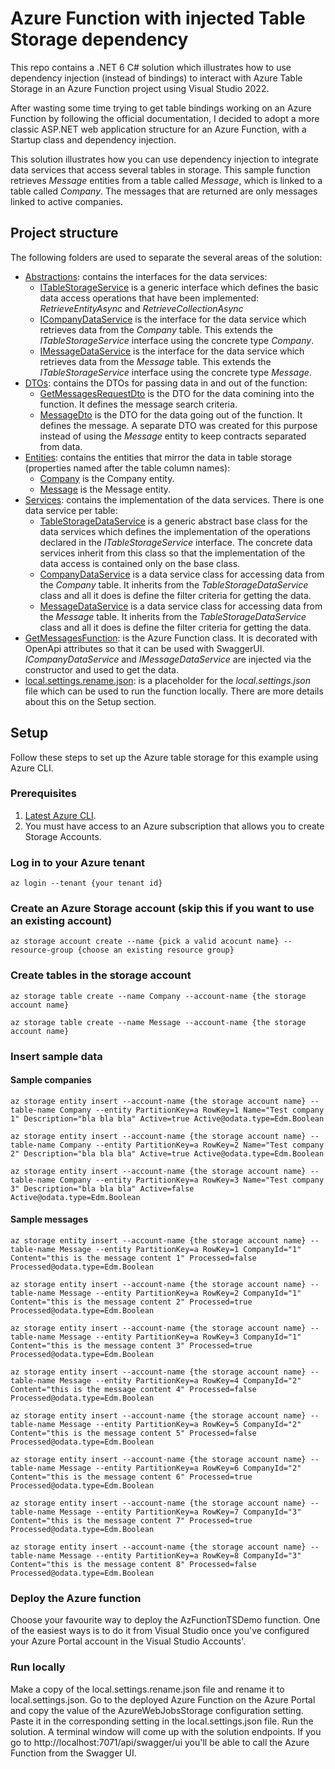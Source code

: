 # Azure Function with injected Table Storage dependency
This repo contains a .NET 6 C# solution which illustrates how to use dependency injection (instead of bindings) to interact with Azure Table Storage in an Azure Function project using Visual Studio 2022.

After wasting some time trying to get table bindings working on an Azure Function by following the official documentation, I decided to adopt a more classic ASP.NET web application structure for an Azure Function, with a Startup class and dependency injection. 

This solution illustrates how you can use dependency injection to integrate data services that access several tables in storage. This sample function retrieves *Message* entities from a table called *Message*, which is linked to a table called *Company*. The messages that are returned are only messages linked to active companies.

## Project structure
The following folders are used to separate the several areas of the solution:
- [Abstractions](AzFunctionTSDemo/AzFunctionTSDemo/Abstractions): contains the interfaces for the data services:
	- [ITableStorageService](AzFunctionTSDemo/AzFunctionTSDemo/Abstractions/ITableStorageService.cs) is a generic interface which defines the basic data access operations that have been implemented: *RetrieveEntityAsync* and *RetrieveCollectionAsync*
	- [ICompanyDataService](AzFunctionTSDemo/AzFunctionTSDemo/Abstractions/ICompanyDataService.cs) is the interface for the data service which retrieves data from the *Company* table. This extends the *ITableStorageService* interface using the concrete type *Company*.
	- [IMessageDataService](AzFunctionTSDemo/AzFunctionTSDemo/Abstractions/IMessageDataService.cs) is the interface for the data service which retrieves data from the *Message* table. This extends the *ITableStorageService* interface using the concrete type *Message*.
- [DTOs](AzFunctionTSDemo/AzFunctionTSDemo/DTOs): contains the DTOs for passing data in and out of the function:
	- [GetMessagesRequestDto](AzFunctionTSDemo/AzFunctionTSDemo/DTOs/GetMessagesRequestDto.cs) is the DTO for the data comining into the function. It defines the message search criteria.
	- [MessageDto](AzFunctionTSDemo/AzFunctionTSDemo/DTOs/MessageDto.cs) is the DTO for the data going out of the function. It defines the message. A separate DTO was created for this purpose instead of using the *Message* entity to keep contracts separated from data.
- [Entities](AzFunctionTSDemo/AzFunctionTSDemo/Entities): contains the entities that mirror the data in table storage (properties named after the table column names):
	- [Company](AzFunctionTSDemo/AzFunctionTSDemo/Entities/Company.cs) is the Company entity.
	- [Message](AzFunctionTSDemo/AzFunctionTSDemo/Entities/Company.cs) is the Message entity.
- [Services](AzFunctionTSDemo/AzFunctionTSDemo/Services): contains the implementation of the data services. There is one data service per table:
	- [TableStorageDataService](AzFunctionTSDemo/AzFunctionTSDemo/Services/TableStorageDataService.cs) is a generic abstract base class for the data services which defines the implementation of the operations declared in the *ITableStorageService* interface. The concrete data services inherit from this class so that the implementation of the data access is contained only on the base class.
	- [CompanyDataService](AzFunctionTSDemo/AzFunctionTSDemo/Services/CompanyDataService.cs) is a data service class for accessing data from the *Company* table. It inherits from the *TableStorageDataService* class and all it does is define the filter criteria for getting the data.
	- [MessageDataService](AzFunctionTSDemo/AzFunctionTSDemo/Services/MessageDataService.cs) is a data service class for accessing data from the *Message* table. It inherits from the *TableStorageDataService* class and all it does is define the filter criteria for getting the data.
- [GetMessagesFunction](AzFunctionTSDemo/AzFunctionTSDemo/GetMessagesFunction.cs): is the Azure Function class. It is decorated with OpenApi attributes so that it can be used with SwaggerUI. *ICompanyDataService* and *IMessageDataService* are injected via the constructor and used to get the data.
- [local.settings.rename.json](AzFunctionTSDemo/AzFunctionTSDemo/local.settings.rename.json): is a placeholder for the *local.settings.json* file which can be used to run the function locally. There are more details about this on the Setup section.



## Setup
Follow these steps to set up the Azure table storage for this example using Azure CLI.

### Prerequisites
1. [Latest Azure CLI](https://docs.microsoft.com/en-us/cli/azure/).
2. You must have access to an Azure subscription that allows you to create Storage Accounts.


### Log in to your Azure tenant
`az login --tenant {your tenant id}`

### Create an Azure Storage account (skip this if you want to use an existing account)
`az storage account create --name {pick a valid acocunt name} --resource-group {choose an existing resource group}`

### Create tables in the storage account
`az storage table create --name Company --account-name {the storage account name}`

`az storage table create --name Message --account-name {the storage account name}`

### Insert sample data

#### Sample companies
`az storage entity insert --account-name {the storage account name} --table-name Company --entity PartitionKey=a RowKey=1 Name="Test company 1" Description="bla bla bla" Active=true Active@odata.type=Edm.Boolean`

`az storage entity insert --account-name {the storage account name} --table-name Company --entity PartitionKey=a RowKey=2 Name="Test company 2" Description="bla bla bla" Active=true Active@odata.type=Edm.Boolean`

`az storage entity insert --account-name {the storage account name} --table-name Company --entity PartitionKey=a RowKey=3 Name="Test company 3" Description="bla bla bla" Active=false Active@odata.type=Edm.Boolean`


#### Sample messages
`az storage entity insert --account-name {the storage account name} --table-name Message --entity PartitionKey=a RowKey=1 CompanyId="1" Content="this is the message content 1" Processed=false Processed@odata.type=Edm.Boolean`

`az storage entity insert --account-name {the storage account name} --table-name Message --entity PartitionKey=a RowKey=2 CompanyId="1" Content="this is the message content 2" Processed=true Processed@odata.type=Edm.Boolean`

`az storage entity insert --account-name {the storage account name} --table-name Message --entity PartitionKey=a RowKey=3 CompanyId="1" Content="this is the message content 3" Processed=true Processed@odata.type=Edm.Boolean`

`az storage entity insert --account-name {the storage account name} --table-name Message --entity PartitionKey=a RowKey=4 CompanyId="2" Content="this is the message content 4" Processed=false Processed@odata.type=Edm.Boolean`

`az storage entity insert --account-name {the storage account name} --table-name Message --entity PartitionKey=a RowKey=5 CompanyId="2" Content="this is the message content 5" Processed=false Processed@odata.type=Edm.Boolean`

`az storage entity insert --account-name {the storage account name} --table-name Message --entity PartitionKey=a RowKey=6 CompanyId="2" Content="this is the message content 6" Processed=true Processed@odata.type=Edm.Boolean`

`az storage entity insert --account-name {the storage account name} --table-name Message --entity PartitionKey=a RowKey=7 CompanyId="3" Content="this is the message content 7" Processed=true Processed@odata.type=Edm.Boolean`

`az storage entity insert --account-name {the storage account name} --table-name Message --entity PartitionKey=a RowKey=8 CompanyId="3" Content="this is the message content 8" Processed=false Processed@odata.type=Edm.Boolean`

### Deploy the Azure function
Choose your favourite way to deploy the AzFunctionTSDemo function. One of the easiest ways is to do it from Visual Studio once you've configured your Azure Portal account in the Visual Studio Accounts'.

### Run locally
Make a copy of the local.settings.rename.json file and rename it to local.settings.json. Go to the deployed Azure Function on the Azure Portal and copy the value of the AzureWebJobsStorage configuration setting. Paste it in the corresponding setting in the local.settings.json file. Run the solution. A terminal window will come up with the solution endpoints. If you go to http://localhost:7071/api/swagger/ui you'll be able to call the Azure Function from the Swagger UI.
